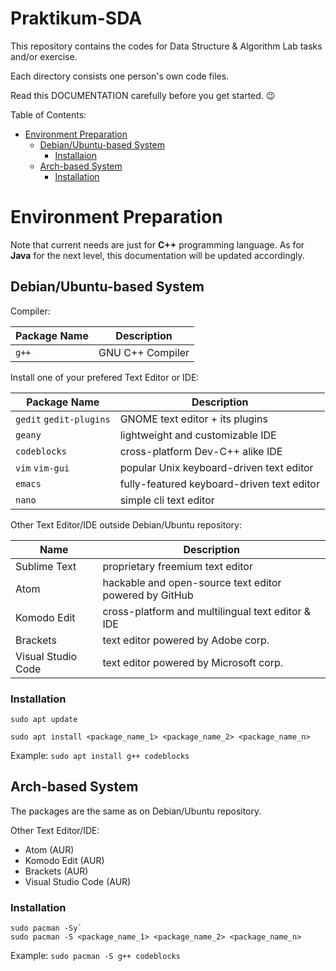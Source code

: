 # Praktikum-SDA

This repository contains the codes for Data Structure & Algorithm Lab tasks and/or exercise.

Each directory consists one person's own code files.

Read this DOCUMENTATION carefully before you get started. :wink:

Table of Contents:
- [Environment Preparation](https://github.com/TI1NF/Praktikum-SDA#environment-preparation)
  - [Debian/Ubuntu-based System](https://github.com/TI1NF/Praktikum-SDA#debianubuntu-based-system)
    - [Installaion](https://github.com/TI1NF/Praktikum-SDA#installation)
  - [Arch-based System](https://github.com/TI1NF/Praktikum-SDA#arch-based-system)
    - [Installation](https://github.com/TI1NF/Praktikum-SDA#installation-1)
    
# Environment Preparation

Note that current needs are just for **C++** programming language. As for **Java** for the next level, this documentation will be updated accordingly.

## Debian/Ubuntu-based System

Compiler:

Package Name | Description
------------ | -------------
`g++` | GNU C++ Compiler


Install one of your prefered Text Editor or IDE:

Package Name | Description
------------ | -------------
`gedit` `gedit-plugins` | GNOME text editor + its plugins
`geany` | lightweight and customizable IDE
`codeblocks` | cross-platform Dev-C++ alike IDE
`vim` `vim-gui` | popular Unix keyboard-driven text editor
`emacs` | fully-featured keyboard-driven text editor
`nano` | simple cli text editor

Other Text Editor/IDE outside Debian/Ubuntu repository:

Name | Description
------------ | -------------
Sublime Text | proprietary freemium text editor
Atom | hackable and open-source text editor powered by GitHub
Komodo Edit | cross-platform and multilingual text editor & IDE
Brackets | text editor powered by Adobe corp.
Visual Studio Code | text editor powered by Microsoft corp.

### Installation

`sudo apt update`

`sudo apt install <package_name_1> <package_name_2> <package_name_n>`

Example: 
`sudo apt install g++ codeblocks`

## Arch-based System
The packages are the same as on Debian/Ubuntu repository.

Other Text Editor/IDE:
- Atom (AUR) 
- Komodo Edit (AUR) 
- Brackets (AUR)
- Visual Studio Code (AUR)

### Installation
```
sudo pacman -Sy`
sudo pacman -S <package_name_1> <package_name_2> <package_name_n>
```

Example: 
`sudo pacman -S g++ codeblocks`
